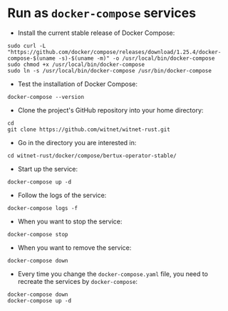 # Run as `docker-compose` services

* Install the current stable release of Docker Compose:

```
sudo curl -L "https://github.com/docker/compose/releases/download/1.25.4/docker-compose-$(uname -s)-$(uname -m)" -o /usr/local/bin/docker-compose
sudo chmod +x /usr/local/bin/docker-compose
sudo ln -s /usr/local/bin/docker-compose /usr/bin/docker-compose
```

* Test the installation of Docker Compose:

```
docker-compose --version
```

* Clone the project's GitHub repository into your home directory:

```
cd
git clone https://github.com/witnet/witnet-rust.git
```

* Go in the directory you are interested in:

```
cd witnet-rust/docker/compose/bertux-operator-stable/
```

* Start up the service:

```
docker-compose up -d
```

* Follow the logs of the service:

```
docker-compose logs -f
```

* When you want to stop the service:

```
docker-compose stop
```

* When you want to remove the service:

```
docker-compose down
```

* Every time you change the `docker-compose.yaml` file, you need to recreate the services by `docker-compose`:

```
docker-compose down
docker-compose up -d
```
